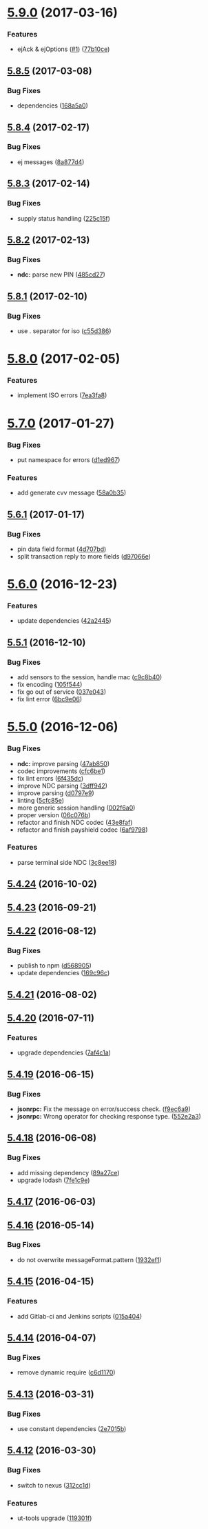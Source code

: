 <a name="5.9.0"></a>
# [5.9.0](https://github.com/softwaregroup-bg/ut-codec/compare/v5.8.5...v5.9.0) (2017-03-16)


### Features

* ejAck & ejOptions ([#1](https://github.com/softwaregroup-bg/ut-codec/issues/1)) ([77b10ce](https://github.com/softwaregroup-bg/ut-codec/commit/77b10ce))



<a name="5.8.5"></a>
## [5.8.5](https://github.com/softwaregroup-bg/ut-codec/compare/v5.8.4...v5.8.5) (2017-03-08)


### Bug Fixes

* dependencies ([168a5a0](https://github.com/softwaregroup-bg/ut-codec/commit/168a5a0))



<a name="5.8.4"></a>
## [5.8.4](https://github.com/softwaregroup-bg/ut-codec/compare/v5.8.3...v5.8.4) (2017-02-17)


### Bug Fixes

* ej messages ([8a877d4](https://github.com/softwaregroup-bg/ut-codec/commit/8a877d4))



<a name="5.8.3"></a>
## [5.8.3](https://github.com/softwaregroup-bg/ut-codec/compare/v5.8.2...v5.8.3) (2017-02-14)


### Bug Fixes

* supply status handling ([225c15f](https://github.com/softwaregroup-bg/ut-codec/commit/225c15f))



<a name="5.8.2"></a>
## [5.8.2](https://github.com/softwaregroup-bg/ut-codec/compare/v5.8.1...v5.8.2) (2017-02-13)


### Bug Fixes

* **ndc:** parse new PIN ([485cd27](https://github.com/softwaregroup-bg/ut-codec/commit/485cd27))



<a name="5.8.1"></a>
## [5.8.1](https://github.com/softwaregroup-bg/ut-codec/compare/v5.8.0...v5.8.1) (2017-02-10)


### Bug Fixes

* use . separator for iso ([c55d386](https://github.com/softwaregroup-bg/ut-codec/commit/c55d386))



<a name="5.8.0"></a>
# [5.8.0](https://github.com/softwaregroup-bg/ut-codec/compare/v5.7.0...v5.8.0) (2017-02-05)


### Features

* implement ISO errors ([7ea3fa8](https://github.com/softwaregroup-bg/ut-codec/commit/7ea3fa8))



<a name="5.7.0"></a>
# [5.7.0](https://github.com/softwaregroup-bg/ut-codec/compare/v5.6.1...v5.7.0) (2017-01-27)


### Bug Fixes

* put namespace for errors ([d1ed967](https://github.com/softwaregroup-bg/ut-codec/commit/d1ed967))


### Features

* add generate cvv message ([58a0b35](https://github.com/softwaregroup-bg/ut-codec/commit/58a0b35))



<a name="5.6.1"></a>
## [5.6.1](https://github.com/softwaregroup-bg/ut-codec/compare/v5.6.0...v5.6.1) (2017-01-17)


### Bug Fixes

* pin data field format ([4d707bd](https://github.com/softwaregroup-bg/ut-codec/commit/4d707bd))
* split transaction reply to more fields ([d97066e](https://github.com/softwaregroup-bg/ut-codec/commit/d97066e))



<a name="5.6.0"></a>
# [5.6.0](https://github.com/softwaregroup-bg/ut-codec/compare/v5.5.1...v5.6.0) (2016-12-23)


### Features

* update dependencies ([42a2445](https://github.com/softwaregroup-bg/ut-codec/commit/42a2445))



<a name="5.5.1"></a>
## [5.5.1](https://github.com/softwaregroup-bg/ut-codec/compare/v5.5.0...v5.5.1) (2016-12-10)


### Bug Fixes

* add sensors to the session, handle mac ([c9c8b40](https://github.com/softwaregroup-bg/ut-codec/commit/c9c8b40))
* fix encoding ([105f544](https://github.com/softwaregroup-bg/ut-codec/commit/105f544))
* fix go out of service ([037e043](https://github.com/softwaregroup-bg/ut-codec/commit/037e043))
* fix lint error ([6bc9e06](https://github.com/softwaregroup-bg/ut-codec/commit/6bc9e06))



<a name="5.5.0"></a>
# [5.5.0](https://github.com/softwaregroup-bg/ut-codec/compare/v5.4.24...v5.5.0) (2016-12-06)


### Bug Fixes

* **ndc:** improve parsing ([47ab850](https://github.com/softwaregroup-bg/ut-codec/commit/47ab850))
* codec improvements ([cfc6be1](https://github.com/softwaregroup-bg/ut-codec/commit/cfc6be1))
* fix lint errors ([6f435dc](https://github.com/softwaregroup-bg/ut-codec/commit/6f435dc))
* improve NDC parsing ([3dff942](https://github.com/softwaregroup-bg/ut-codec/commit/3dff942))
* improve parsing ([d0797e9](https://github.com/softwaregroup-bg/ut-codec/commit/d0797e9))
* linting ([5cfc85e](https://github.com/softwaregroup-bg/ut-codec/commit/5cfc85e))
* more generic session handling ([002f6a0](https://github.com/softwaregroup-bg/ut-codec/commit/002f6a0))
* proper version ([06c076b](https://github.com/softwaregroup-bg/ut-codec/commit/06c076b))
* refactor and finish NDC codec ([43e8faf](https://github.com/softwaregroup-bg/ut-codec/commit/43e8faf))
* refactor and finish payshield codec ([6af9798](https://github.com/softwaregroup-bg/ut-codec/commit/6af9798))


### Features

* parse terminal side NDC ([3c8ee18](https://github.com/softwaregroup-bg/ut-codec/commit/3c8ee18))



<a name="5.4.24"></a>
## [5.4.24](https://github.com/softwaregroup-bg/ut-codec/compare/v5.4.23...v5.4.24) (2016-10-02)



<a name="5.4.23"></a>
## [5.4.23](https://github.com/softwaregroup-bg/ut-codec/compare/v5.4.22...v5.4.23) (2016-09-21)



<a name="5.4.22"></a>
## [5.4.22](https://github.com/softwaregroup-bg/ut-codec/compare/v5.4.21...v5.4.22) (2016-08-12)


### Bug Fixes

* publish to npm ([d568905](https://github.com/softwaregroup-bg/ut-codec/commit/d568905))
* update dependencies ([169c96c](https://github.com/softwaregroup-bg/ut-codec/commit/169c96c))



<a name="5.4.21"></a>
## [5.4.21](https://git.softwaregroup-bg.com/ut5/ut-codec/compare/v5.4.20...v5.4.21) (2016-08-02)



<a name="5.4.20"></a>
## [5.4.20](https://git.softwaregroup-bg.com/ut5/ut-codec/compare/v5.4.19...v5.4.20) (2016-07-11)


### Features

* upgrade dependencies ([7af4c1a](https://git.softwaregroup-bg.com/ut5/ut-codec/commit/7af4c1a))



<a name="5.4.19"></a>
## [5.4.19](https://git.softwaregroup-bg.com/ut5/ut-codec/compare/v5.4.18...v5.4.19) (2016-06-15)


### Bug Fixes

* **jsonrpc:** Fix the message on error/success check. ([f9ec6a9](https://git.softwaregroup-bg.com/ut5/ut-codec/commit/f9ec6a9))
* **jsonrpc:** Wrong operator for checking response type. ([552e2a3](https://git.softwaregroup-bg.com/ut5/ut-codec/commit/552e2a3))



<a name="5.4.18"></a>
## [5.4.18](https://git.softwaregroup-bg.com/ut5/ut-codec/compare/v5.4.17...v5.4.18) (2016-06-08)


### Bug Fixes

* add missing dependency ([89a27ce](https://git.softwaregroup-bg.com/ut5/ut-codec/commit/89a27ce))
* upgrade lodash ([7fe1c9e](https://git.softwaregroup-bg.com/ut5/ut-codec/commit/7fe1c9e))



<a name="5.4.17"></a>
## [5.4.17](https://git.softwaregroup-bg.com/ut5/ut-codec/compare/v5.4.16...v5.4.17) (2016-06-03)



<a name="5.4.16"></a>
## [5.4.16](https://git.softwaregroup-bg.com/ut5/ut-codec/compare/v5.4.15...v5.4.16) (2016-05-14)


### Bug Fixes

* do not overwrite messageFormat.pattern ([1932ef1](https://git.softwaregroup-bg.com/ut5/ut-codec/commit/1932ef1))



<a name="5.4.15"></a>
## [5.4.15](https://git.softwaregroup-bg.com/ut5/ut-codec/compare/v5.4.14...v5.4.15) (2016-04-15)


### Features

* add Gitlab-ci and Jenkins scripts ([015a404](https://git.softwaregroup-bg.com/ut5/ut-codec/commit/015a404))



<a name="5.4.14"></a>
## [5.4.14](https://git.softwaregroup-bg.com/ut5/ut-codec/compare/v5.4.13...v5.4.14) (2016-04-07)


### Bug Fixes

* remove dynamic require ([c6d1170](https://git.softwaregroup-bg.com/ut5/ut-codec/commit/c6d1170))



<a name="5.4.13"></a>
## [5.4.13](https://git.softwaregroup-bg.com/ut5/ut-codec/compare/v5.4.12...v5.4.13) (2016-03-31)


### Bug Fixes

* use constant dependencies ([2e7015b](https://git.softwaregroup-bg.com/ut5/ut-codec/commit/2e7015b))



<a name="5.4.12"></a>
## [5.4.12](https://git.softwaregroup-bg.com/ut5/ut-codec/compare/v5.4.10...v5.4.12) (2016-03-30)


### Bug Fixes

* switch to nexus ([312cc1d](https://git.softwaregroup-bg.com/ut5/ut-codec/commit/312cc1d))

### Features

* ut-tools upgrade ([119301f](https://git.softwaregroup-bg.com/ut5/ut-codec/commit/119301f))



